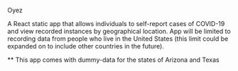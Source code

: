 Oyez

A React static app that allows individuals to self-report cases of COVID-19 and view recorded instances by geographical location.
App will be limited to recording data from people who live in the United States (this limit could be expanded on to include other countries in the future).

** This app comes with dummy-data for the states of Arizona and Texas
